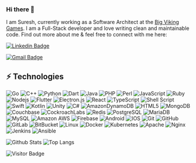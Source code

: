 ### Hi there 👋

I am Suresh, currently working as a Software Architect at the [Big Viking Games](https://www.bigvikinggames.com). I am a Full-Stack developer and love writing clean and maintainable code. Find out more about me & feel free to connect with me here:

[![Linkedin Badge](https://img.shields.io/badge/-sureshcth-blue?style=flat-square&logo=Linkedin&logoColor=white&link=https://www.linkedin.com/in/sureshcth)](https://www.linkedin.com/in/sureshcth/)
<!--
[![Medium Badge](https://img.shields.io/badge/rashedul-alam-12100E?style=flat-square&logo=medium&logoColor=white&link=https://rashedul-alam.medium.com/)](https://rashedul-alam.medium.com/)
[![Gmail Badge](https://img.shields.io/badge/-sureshcth@gmail.com-c14438?style=flat-square&logo=Gmail&logoColor=white&link=mailto:sureshcth@gmail.com)](mailto:sureshcth@gmail.com)
-->

[![Gmail Badge](https://img.shields.io/badge/-sureshk.gec@gmail.com-c14438?style=flat-square&logo=Gmail&logoColor=white&link=mailto:sureshk.gec@gmail.com)](mailto:sureshk.gec@gmail.com)
<!--
[![Facebook Badge](https://img.shields.io/badge/rashedul.alam.anik.2-1877F2?style=flat-square&logo=facebook&logoColor=white&link=https://www.facebook.com/rashedul.alam.anik.2/)](https://www.facebook.com/rashedul.alam.anik.2/)
-->


## ⚡ Technologies

![Go](https://img.shields.io/badge/go-%2300ADD8.svg?style=flat-square&logo=go&logoColor=white)
![C++](https://img.shields.io/badge/-C++-00599C?style=flat-square&logo=c)
![Python](https://img.shields.io/badge/-Python-black?style=flat-square&logo=Python)
![Dart](https://img.shields.io/badge/Dart-0175C2?style=for-the-badge&logo=dart&logoColor=white)
![Java](https://img.shields.io/badge/java-%23ED8B00.svg?style=flat-square&logo=java&logoColor=white)
![PHP](https://img.shields.io/badge/php-%23777BB4.svg?style=flat-square&logo=php&logoColor=white)
![Perl](https://img.shields.io/badge/perl-%2339457E.svg?style=flat-square&logo=perl&logoColor=white)
![JavaScript](https://img.shields.io/badge/-JavaScript-black?style=flat-square&logo=javascript)
![Ruby](https://img.shields.io/badge/ruby-%23CC342D.svg?style=flat-square&logo=ruby&logoColor=white)
![Nodejs](https://img.shields.io/badge/-Nodejs-black?style=flat-square&logo=Node.js)
![Flutter](https://img.shields.io/badge/Flutter-%2302569B.svg?style=flat-square&logo=Flutter&logoColor=white)
![Electron.js](https://img.shields.io/badge/Electron-191970?style=flat-square&logo=Electron&logoColor=white)
![React](https://img.shields.io/badge/-React-black?style=flat-square&logo=react)
![TypeScript](https://img.shields.io/badge/-TypeScript-007ACC?style=flat-square&logo=typescript)
![Shell Script](https://img.shields.io/badge/shell_script-%23121011.svg?style=flat-square&logo=gnu-bash&logoColor=white)
![Swift](https://img.shields.io/badge/swift-F54A2A?style=flat-square&logo=swift&logoColor=white)
![Kotlin](https://img.shields.io/badge/kotlin-%230095D5.svg?style=flat-square&logo=kotlin&logoColor=white)
![Unity](https://img.shields.io/badge/unity-%23000000.svg?style=flat-square&logo=unity&logoColor=white)
![C#](https://img.shields.io/badge/c%23-%23239120.svg?style=flat-square&logo=c-sharp&logoColor=white)
![AmazonDynamoDB](https://img.shields.io/badge/Amazon%20DynamoDB-4053D6?style=flat-square&logo=Amazon%20DynamoDB&logoColor=white)
![HTML5](https://img.shields.io/badge/-HTML5-E34F26?style=flat-square&logo=html5&logoColor=white)
![MongoDB](https://img.shields.io/badge/-MongoDB-black?style=flat-square&logo=mongodb)
![Couchbase](https://img.shields.io/badge/Couchbase-EA2328?style=flat-square&logo=couchbase&logoColor=white)
![CockroachLabs](https://img.shields.io/badge/Cockroach%20Labs-6933FF?style=flat-square&logo=Cockroach%20Labs&logoColor=white)
![Redis](https://img.shields.io/badge/-Redis-black?style=flat-square&logo=Redis)
![PostgreSQL](https://img.shields.io/badge/-PostgreSQL-336791?style=flat-square&logo=postgresql)
![MariaDB](https://img.shields.io/badge/MariaDB-003545?style=flat-square&logo=mariadb&logoColor=white)
![MySQL](https://img.shields.io/badge/-MySQL-black?style=flat-square&logo=mysql)
![Amazon AWS](https://img.shields.io/badge/Amazon%20AWS-232F3E?style=flat-square&logo=amazon-aws)
![Firebase](https://img.shields.io/badge/Firebase-039BE5?style=flat-square&logo=Firebase&logoColor=white)
![Android](https://img.shields.io/badge/Android-3DDC84?style=flat-square&logo=android&logoColor=white)
![IOS](https://img.shields.io/badge/iOS-000000?style=flat-square&logo=ios&logoColor=white)
![Git](https://img.shields.io/badge/-Git-black?style=flat-square&logo=git)
![GitHub](https://img.shields.io/badge/-GitHub-181717?style=flat-square&logo=github)
![GitLab](https://img.shields.io/badge/-GitLab-FCA121?style=flat-square&logo=gitlab)
![BitBucket](https://img.shields.io/badge/-BitBucket-darkblue?style=flat-square&logo=bitbucket)
![Linux](https://img.shields.io/badge/Linux-FCC624?style=flat-square&logo=linux&logoColor=black)
![Docker](https://img.shields.io/badge/docker-%230db7ed.svg?style=flat-square&logo=docker&logoColor=white)
![Kubernetes](https://img.shields.io/badge/kubernetes-%23326ce5.svg?style=flat-square&logo=kubernetes&logoColor=white)
![Apache](https://img.shields.io/badge/apache-%23D42029.svg?style=flat-square&logo=apache&logoColor=white)
![Nginx](https://img.shields.io/badge/nginx-%23009639.svg?style=flat-square&logo=nginx&logoColor=white)
![Jenkins](https://img.shields.io/badge/jenkins-%232C5263.svg?style=flat-square&logo=jenkins&logoColor=white)
![Ansible](https://img.shields.io/badge/ansible-%231A1918.svg?style=flat-square&logo=ansible&logoColor=white)
<!--
![GraphQL](https://img.shields.io/badge/-GraphQL-E10098?style=flat-square&logo=graphql)
![Apollo GraphQL](https://img.shields.io/badge/-Apollo%20GraphQL-311C87?style=flat-square&logo=apollo-graphql)
-->

![Github Stats](https://github-readme-stats.vercel.app/api?username=sureshcth&count_private=true&show_icons=true&include_all_commits=true)
![Top Langs](https://github-readme-stats.vercel.app/api/top-langs/?username=sureshcth&hide=TeX&layout=compact)

![Visitor Badge](https://visitor-badge.laobi.icu/badge?page_id=sureshcth.sureshcth)




<!--

### Hi there 👋


**sureshcth/sureshcth** is a ✨ _special_ ✨ repository because its `README.md` (this file) appears on your GitHub profile.

Here are some ideas to get you started:

- 🔭 I’m currently working on ...
- 🌱 I’m currently learning ...
- 👯 I’m looking to collaborate on ...
- 🤔 I’m looking for help with ...
- 💬 Ask me about ...
- 📫 How to reach me: ...
- 😄 Pronouns: ...
- ⚡ Fun fact: ...
-->
